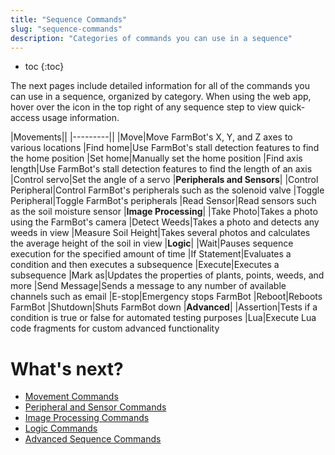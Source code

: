 ```yaml
---
title: "Sequence Commands"
slug: "sequence-commands"
description: "Categories of commands you can use in a sequence"
---
```


* toc
{:toc}

The next pages include detailed information for all of the commands you can use in a sequence, organized by category. When using the web app, hover over the <i class='fa fa-question-circle'></i> icon in the top right of any sequence step to view quick-access usage information.

|Movements||
|---------||
|<span class="fb-step fb-move">Move</span>|Move FarmBot's X, Y, and Z axes to various locations
|<span class="fb-step fb-move">Find home</span>|Use FarmBot's stall detection features to find the home position
|<span class="fb-step fb-move">Set home</span>|Manually set the home position
|<span class="fb-step fb-move">Find axis length</span>|Use FarmBot's stall detection features to find the length of an axis
|<span class="fb-step fb-move">Control servo</span>|Set the angle of a servo
|**Peripherals and Sensors**|
|<span class="fb-step fb-write-pin">Control Peripheral</span>|Control FarmBot's peripherals such as the solenoid valve
|<span class="fb-step fb-write-pin">Toggle Peripheral</span>|Toggle FarmBot's peripherals
|<span class="fb-step fb-read-pin">Read Sensor</span>|Read sensors such as the soil moisture sensor
|**Image Processing**|
|<span class="fb-step fb-take-photo">Take Photo</span>|Takes a photo using the FarmBot's camera
|<span class="fb-step fb-run-farmware">Detect Weeds</span>|Takes a photo and detects any weeds in view
|<span class="fb-step fb-run-farmware">Measure Soil Height</span>|Takes several photos and calculates the average height of the soil in view
|**Logic**|
|<span class="fb-step fb-wait">Wait</span>|Pauses sequence execution for the specified amount of time
|<span class="fb-step fb-if-statement">If Statement</span>|Evaluates a condition and then executes a subsequence
|<span class="fb-step fb-execute">Execute</span>|Executes a subsequence
|<span class="fb-step fb-mark-as">Mark as</span>|Updates the properties of plants, points, weeds, and more
|<span class="fb-step fb-send-message">Send Message</span>|Sends a message to any number of available channels such as email
|<span class="fb-step fb-e-stop">E-stop</span>|Emergency stops FarmBot
|<span class="fb-step fb-reboot">Reboot</span>|Reboots FarmBot
|<span class="fb-step fb-shutdown">Shutdown</span>|Shuts FarmBot down
|**Advanced**|
|<span class="fb-step fb-assertion">Assertion</span>|Tests if a condition is true or false for automated testing purposes
|<span class="fb-step fb-lua">Lua</span>|Execute Lua code fragments for custom advanced functionality

# What's next?

 * [Movement Commands](sequence-commands/movements.md)
 * [Peripheral and Sensor Commands](sequence-commands/peripherals-and-sensors.md)
 * [Image Processing Commands](sequence-commands/image-processing.md)
 * [Logic Commands](sequence-commands/logic.md)
 * [Advanced Sequence Commands](sequence-commands/advanced.md)
